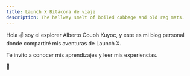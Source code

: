 ```yaml
---
title: Launch X Bitácora de viaje
description: The hallway smelt of boiled cabbage and old rag mats.
---
```

Hola ✌️  soy el explorer Alberto Couoh Kuyoc, y este es mi blog personal donde compartiré mis aventuras de Launch X.

Te invito a conocer mis aprendizajes y leer mis experiencias.

🚀
